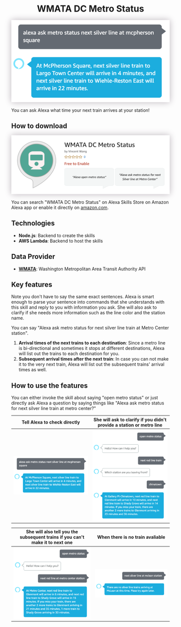 <div align="center">
  <h1>WMATA DC Metro Status</h1>
  <p align="center"> 
    <img src="./screenshots/invoke_with_alexa.png" style="box-shadow: 0px 0px 20px 0px rgba(189,182,189,1)">
  </p>
</div>

You can ask Alexa what time your next train arrives at your station!

## How to download

<p align="center"> 
  <a href="https://www.amazon.com/gp/product/B087RP35L2?ref&ref=cm_sw_em_r_as_dp_tMFDlD3s014KL" target="_blank"><img src="./screenshots/listing.png" style="box-shadow: 0px 0px 20px 0px rgba(189,182,189,1)">
  </a>
</p>

You can search "WMATA DC Metro Status" on Alexa Skills Store on Amazon Alexa app or enable it directly on [amazon.com](https://www.amazon.com/gp/product/B087RP35L2?ref&ref=cm_sw_em_r_as_dp_tMFDlD3s014KL). 

## Technologies
- **Node.js**: Backend to create the skills
- **AWS Lambda**: Backend to host the skills

## Data Provider
- **[WMATA](https://developer.wmata.com/)**: Washington Metropolitan Area Transit Authority API

## Key features
Note you don't have to say the same exact sentences. Alexa is smart enough to parse your sentence into commands that she understands with this skill and reply to you with information you ask. She will also ask to clarify if she needs more information such as the line color and the station name.

You can say "Alexa ask metro status for next silver line train at Metro Center station".

1. **Arrival times of the next trains to each destination**: Since a metro line is bi-directional and sometimes it stops at different destinations, Alexa will list out the trains to each destination for you.
2. **Subsequent arrival times after the next train**: In case you can not make it to the very next train, Alexa will list out the subsequent trains' arrival times as well.

## How to use the features
You can either invoke the skill about saying "open metro status" or just directly ask Alexa a question by saying things like "Alexa ask metro status for next silver line train at metro center?"


Tell Alexa to check directly|She will ask to clarify if you didn't provide a station or metro line
:-------------------------:|:-------------------------:
![](./screenshots/invoke_with_alexa.png)|![](./screenshots/ask_for_station.png)


|She will also tell you the subsequent trains if you can't make it to next one|When there is no train avaliable
:-------------------------:|:-------------------------:
![](./screenshots/with_subsequent_trains.png)|![](./screenshots/no_trains.png)

